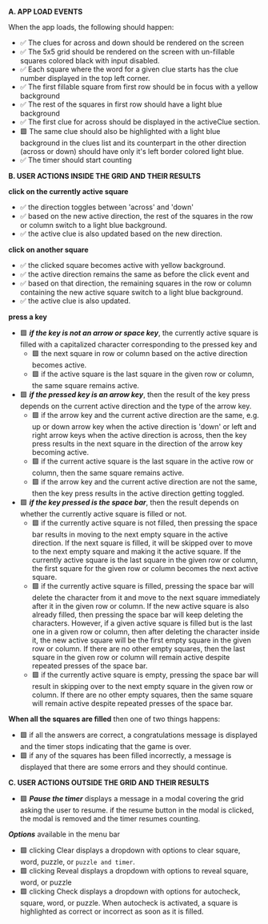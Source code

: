 **A. APP LOAD EVENTS**

When the app loads, the following should happen:

- ✅ The clues for across and down should be rendered on the screen
- ✅ The 5x5 grid should be rendered on the screen with un-fillable squares colored black with input
  disabled.
- ✅ Each square where the word for a given clue starts has the clue number displayed in the top
  left corner.
- ✅ The first fillable square from first row should be in focus with a yellow background
- ✅ The rest of the squares in first row should have a light blue background
- ✅ The first clue for across should be displayed in the activeClue section.
- 🟩 The same clue should also be highlighted with a light blue background in the clues list and its
  counterpart in the other direction (across or down) should have only it's left border colored
  light blue.
- ✅ The timer should start counting

**B. USER ACTIONS INSIDE THE GRID AND THEIR RESULTS**

**click on the currently active square**

- ✅ the direction toggles between 'across' and 'down'
- ✅ based on the new active direction, the rest of the squares in the row or column switch to a
  light blue background.
- ✅ the active clue is also updated based on the new direction.

**click on another square**

- ✅ the clicked square becomes active with yellow background.
- ✅ the active direction remains the same as before the click event and
- ✅ based on that direction, the remaining squares in the row or column containing the new active
  square switch to a light blue background.
- ✅ the active clue is also updated.

**press a key**

- 🟩 **_if the key is not an arrow or space key_**, the currently active square is filled with a
  capitalized character corresponding to the pressed key and
  - 🟩 the next square in row or column based on the active direction becomes active.
  - 🟩 if the active square is the last square in the given row or column, the same square remains
    active.
- 🟩 **_if the pressed key is an arrow key_**, then the result of the key press depends on the
  current active direction and the type of the arrow key.
  - 🟩 if the arrow key and the current active direction are the same, e.g. up or down arrow key
    when the active direction is 'down' or left and right arrow keys when the active direction is
    across, then the key press results in the next square in the direction of the arrow key becoming
    active.
  - 🟩 if the current active square is the last square in the active row or column, then the same
    square remains active.
  - 🟩 if the arrow key and the current active direction are not the same, then the key press
    results in the active direction getting toggled.
- 🟩 **_if the key pressed is the space bar_**, then the result depends on whether the currently
  active square is filled or not.
  - 🟩 if the currently active square is not filled, then pressing the space bar results in moving
    to the next empty square in the active direction. If the next square is filled, it will be
    skipped over to move to the next empty square and making it the active square. If the currently
    active square is the last square in the given row or column, the first square for the given row
    or column becomes the next active square.
  - 🟩 if the currently active square is filled, pressing the space bar will delete the character
    from it and move to the next square immediately after it in the given row or column. If the new
    active square is also already filled, then pressing the space bar will keep deleting the
    characters. However, if a given active square is filled but is the last one in a given row or
    column, then after deleting the character inside it, the new active square will be the first
    empty square in the given row or column. If there are no other empty squares, then the last
    square in the given row or column will remain active despite repeated presses of the space bar.
  - 🟩 if the currently active square is empty, pressing the space bar will result in skipping over
    to the next empty square in the given row or column. If there are no other empty squares, then
    the same square will remain active despite repeated presses of the space bar.

**When all the squares are filled** then one of two things happens:

- 🟩 if all the answers are correct, a congratulations message is displayed and the timer stops
  indicating that the game is over.
- 🟩 if any of the squares has been filled incorrectly, a message is displayed that there are some
  errors and they should continue.

**C. USER ACTIONS OUTSIDE THE GRID AND THEIR RESULTS**

- 🟩 **_Pause the timer_** displays a message in a modal covering the grid asking the user to
  resume. if the resume button in the modal is clicked, the modal is removed and the timer resumes
  counting.

**_Options_** available in the menu bar

- 🟩 clicking Clear displays a dropdown with options to clear square, word, puzzle, or
  `puzzle and timer`.
- 🟩 clicking Reveal displays a dropdown with options to reveal square, word, or puzzle
- 🟩 clicking Check displays a dropdown with options for autocheck, square, word, or puzzle. When
  autocheck is activated, a square is highlighted as correct or incorrect as soon as it is filled.
